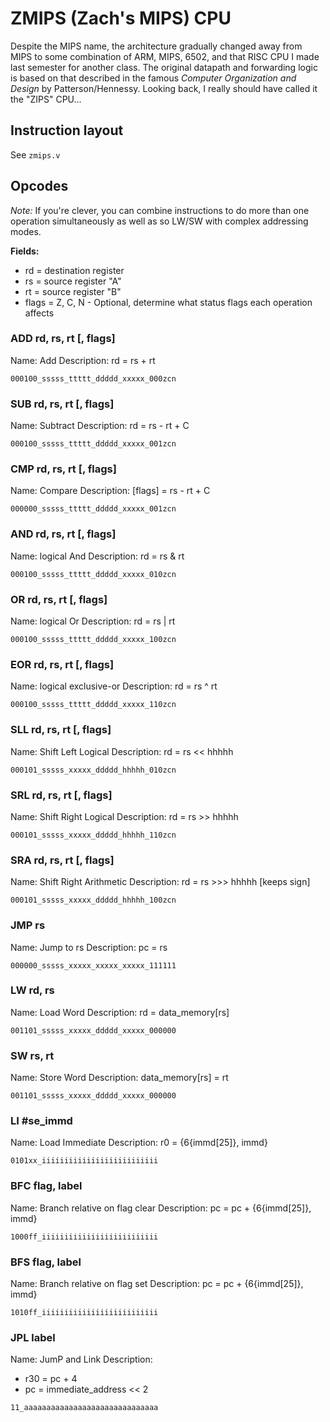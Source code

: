 # ZMIPS (Zach's MIPS) CPU

Despite the MIPS name, the architecture gradually changed away from MIPS to some combination of ARM, MIPS, 6502, and that RISC CPU I made last semester for another class. The original datapath and forwarding logic is based on that described in the famous *Computer Organization and Design* by Patterson/Hennessy. Looking back, I really should have called it the "ZIPS" CPU...

## Instruction layout
 
See `zmips.v`

## Opcodes

*Note:* If you're clever, you can combine instructions to do more than one operation simultaneously as well as so LW/SW with complex addressing modes.

**Fields:**
* rd = destination register
* rs = source register "A"
* rt = source register "B"
* flags = Z, C, N - Optional, determine what status flags each operation affects

### ADD rd, rs, rt [, flags]
Name: Add
Description: rd = rs + rt
```
000100_sssss_ttttt_ddddd_xxxxx_000zcn
```

### SUB rd, rs, rt [, flags]
Name: Subtract
Description: rd = rs - rt + C
```
000100_sssss_ttttt_ddddd_xxxxx_001zcn
```

### CMP rd, rs, rt [, flags]
Name: Compare
Description: [flags] = rs - rt + C
```
000000_sssss_ttttt_ddddd_xxxxx_001zcn
```

### AND rd, rs, rt [, flags]
Name: logical And
Description: rd = rs & rt
```
000100_sssss_ttttt_ddddd_xxxxx_010zcn
```

### OR rd, rs, rt [, flags]
Name: logical Or
Description: rd = rs | rt
```
000100_sssss_ttttt_ddddd_xxxxx_100zcn
```

### EOR rd, rs, rt [, flags]
Name: logical exclusive-or
Description: rd = rs ^ rt
```
000100_sssss_ttttt_ddddd_xxxxx_110zcn
```

### SLL rd, rs, rt [, flags]
Name: Shift Left Logical
Description: rd = rs << hhhhh
```
000101_sssss_xxxxx_ddddd_hhhhh_010zcn
```

### SRL rd, rs, rt [, flags]
Name: Shift Right Logical
Description: rd = rs >> hhhhh
```
000101_sssss_xxxxx_ddddd_hhhhh_110zcn
```

### SRA rd, rs, rt [, flags]
Name: Shift Right Arithmetic
Description: rd = rs >>> hhhhh [keeps sign]
```
000101_sssss_xxxxx_ddddd_hhhhh_100zcn
```

### JMP rs
Name: Jump to rs
Description: pc = rs
```
000000_sssss_xxxxx_xxxxx_xxxxx_111111
```

### LW rd, rs
Name: Load Word
Description: rd = data_memory[rs]
```
001101_sssss_xxxxx_ddddd_xxxxx_000000
```

### SW rs, rt
Name: Store Word
Description: data_memory[rs] = rt
```
001101_sssss_xxxxx_ddddd_xxxxx_000000
```

### LI #se_immd
Name: Load Immediate
Description: r0 = {6{immd[25]}, immd}
```
0101xx_iiiiiiiiiiiiiiiiiiiiiiiiii
```

### BFC flag, label
Name: Branch relative on flag clear
Description: pc = pc + {6{immd[25]}, immd}
```
1000ff_iiiiiiiiiiiiiiiiiiiiiiiiii
```

### BFS flag, label
Name: Branch relative on flag set
Description: pc = pc + {6{immd[25]}, immd}
```
1010ff_iiiiiiiiiiiiiiiiiiiiiiiiii
```

### JPL label
Name: JumP and Link
Description: 
* r30 = pc + 4
* pc = immediate_address << 2
```
11_aaaaaaaaaaaaaaaaaaaaaaaaaaaaaa
```